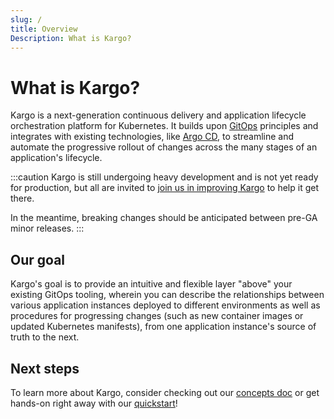 ```yaml
---
slug: /
title: Overview
Description: What is Kargo?
---
```


# What is Kargo?

Kargo is a next-generation continuous delivery and application lifecycle
orchestration platform for Kubernetes. It builds upon
[GitOps](https://opengitops.dev/) principles and integrates with existing
technologies, like [Argo CD](https://argoproj.github.io/cd/), to streamline and
automate the progressive rollout of changes across the many stages of an
application's lifecycle.

:::caution
Kargo is still undergoing heavy development and is not yet ready for production,
but all are invited to
[join us in improving Kargo](https://github.com/akuity/kargo) to help it get
there.

In the meantime, breaking changes should be anticipated between pre-GA minor
releases.
:::

## Our goal

Kargo's goal is to provide an intuitive and flexible layer "above" your existing
GitOps tooling, wherein you can describe the relationships between various
application instances deployed to different environments as well as procedures
for progressing changes (such as new container images or updated Kubernetes
manifests), from one application instance's source of truth to the next.

## Next steps

To learn more about Kargo, consider checking out our
[concepts doc](./concepts) or get hands-on right away with our
[quickstart](./quickstart)!

